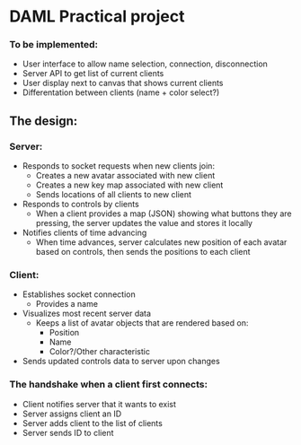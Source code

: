 # DAML Practical project

### To be implemented:
- User interface to allow name selection, connection, disconnection
- Server API to get list of current clients
- User display next to canvas that shows current clients
- Differentation between clients (name + color select?)

## The design:

### Server:
- Responds to socket requests when new clients join:
    - Creates a new avatar associated with new client
    - Creates a new key map associated with new client
    - Sends locations of all clients to new client
- Responds to controls by clients
    - When a client provides a map (JSON) showing what buttons they are
    pressing, the server updates the value and stores it locally
- Notifies clients of time advancing
    - When time advances, server calculates new position of each avatar
    based on controls, then sends the positions to each client

### Client:
- Establishes socket connection
    - Provides a name
- Visualizes most recent server data
    - Keeps a list of avatar objects that are rendered based on:
        - Position
        - Name
        - Color?/Other characteristic
- Sends updated controls data to server upon changes

### The handshake when a client first connects:
- Client notifies server that it wants to exist
- Server assigns client an ID
- Server adds client to the list of clients
- Server sends ID to client